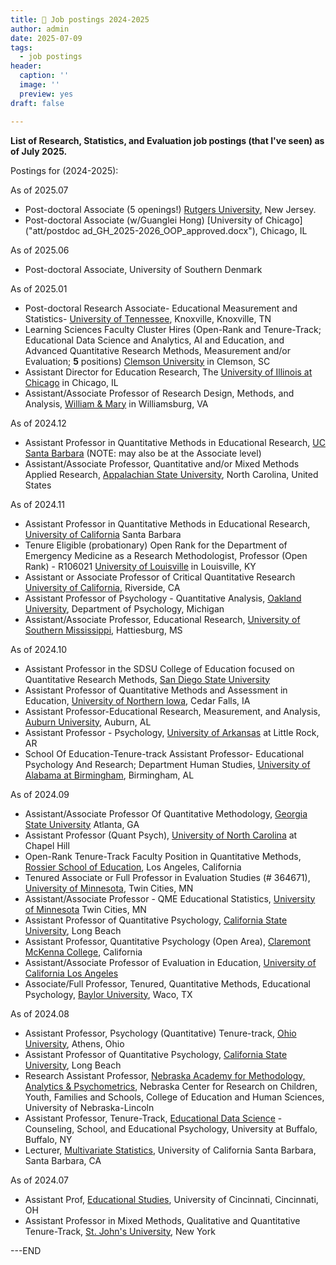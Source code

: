 ```yaml
---
title: 🎉 Job postings 2024-2025
author: admin
date: 2025-07-09
tags: 
  - job postings
header:
  caption: ''
  image: ''
  preview: yes
draft: false

---
```

  
**List of Research, Statistics, and Evaluation job postings (that I've seen) as of July 2025.**

Postings for (2024-2025):     

As of 2025.07
- Post-doctoral Associate (5 openings!) [Rutgers University](https://www.higheredjobs.com/details.cfm?JobCode=179180338), New Jersey.
- Post-doctoral Associate (w/Guanglei Hong) [University of Chicago]("att/postdoc ad_GH_2025-2026_OOP_approved.docx"), Chicago, IL

As of 2025.06
- Post-doctoral Associate, University of Southern Denmark

As of 2025.01

- Post-doctoral Research Associate- Educational Measurement and Statistics- [University of Tennessee](https://www.higheredjobs.com/details.cfm?JobCode=179041668), Knoxville, Knoxville, TN
- Learning Sciences Faculty Cluster Hires (Open-Rank and Tenure-Track; Educational Data Science and Analytics, AI and Education, and Advanced Quantitative Research Methods, Measurement and/or Evaluation; **5** positions) [Clemson University](https://apply.interfolio.com/162168) in Clemson, SC
- Assistant Director for Education Research, The [University of Illinois at Chicago](https://uic.csod.com/ux/ats/careersite/1/home/requisition/13915?c=uic) in Chicago, IL
- Assistant/Associate Professor of Research Design, Methods, and Analysis, [William & Mary](https://jobs.wm.edu/postings/63482) in Williamsburg, VA

As of 2024.12

- Assistant Professor in Quantitative Methods in Educational Research, [UC Santa Barbara](https://recruit.ap.ucsb.edu/JPF02883) (NOTE: may also be at the Associate level)
- Assistant/Associate Professor, Quantitative and/or Mixed Methods Applied Research, [Appalachian State University](https://appstate.peopleadmin.com/postings/48926), North Carolina, United States 

As of 2024.11

- Assistant Professor in Quantitative Methods in Educational Research, [University of California](https://recruit.ap.ucsb.edu/JPF02883) Santa Barbara
- Tenure Eligible (probationary) Open Rank for the Department of Emergency Medicine as a Research Methodologist, Professor (Open Rank) - R106021
[University of Louisville](https://uofl.wd1.myworkdayjobs.com/en-US/UofLCareerSite/job/Health-Sciences-Center/Professor--Open-Rank-_R106021?jobFamilyGroup=122eabeb58371000c79b8793f92f0000?source=francish) in Louisville, KY
- Assistant or Associate Professor of Critical Quantitative Research [University of California](https://aprecruit.ucr.edu/JPF02027), Riverside, CA
- Assistant Professor of Psychology - Quantitative Analysis, [Oakland University](https://jobs.oakland.edu/postings/32847), Department of Psychology, Michigan
- Assistant/Associate Professor, Educational Research, [University of Southern Mississippi](https://usm.csod.com/ats/careersite/JobDetails.aspx?id=4410&site=1), Hattiesburg, MS

As of 2024.10 

- Assistant Professor in the SDSU College of Education focused on Quantitative Research Methods, [San Diego State University](https://apply.interfolio.com/156881)
- Assistant Professor of Quantitative Methods and Assessment in Education, [University of Northern Iowa](https://uni.wd5.myworkdayjobs.com/en-US/UNI/job/Main-Campus/Assistant-Professor-of-Quantitative-Methods-and-Assessment-in-Education_JR283), Cedar Falls, IA
- Assistant Professor-Educational Research, Measurement, and Analysis, [Auburn University](https://www.auemployment.com/postings/49210), Auburn, AL
- Assistant Professor - Psychology, [University of Arkansas](https://www.higheredjobs.com/details.cfm?JobCode=178937871) at Little Rock, AR
- School Of Education-Tenure-track Assistant Professor- Educational Psychology And Research; Department Human Studies, [University of Alabama at Birmingham](https://uab.peopleadmin.com/postings/23082), Birmingham, AL

As of 2024.09

- Assistant/Associate Professor Of Quantitative Methodology, [Georgia State University](https://facultycareers.gsu.edu/postings/4858) Atlanta, GA
- Assistant Professor (Quant Psych), [University of North Carolina](https://unc.peopleadmin.com/postings/288570) at Chapel Hill
- Open-Rank Tenure-Track Faculty Position in Quantitative Methods, [Rossier School of Education](https://usccareers.usc.edu/job/los-angeles/open-rank-tenure-track-faculty-position-in-quantitative-methods-rossier-school-of-education/1209/70221450528), Los Angeles, California
- Tenured Associate or Full Professor in Evaluation Studies (# 364671), [University of Minnesota](https://hr.myu.umn.edu/psc/hrprd/EMPLOYEE/HRMS/c/HRS_HRAM_FL.HRS_CG_SEARCH_FL.GBL?Page=HRS_APP_JBPST_FL&Action=U&SiteId=1&FOCUS=Applicant&JobOpeningId=364671&PostingSeq=1), Twin Cities, MN
- Assistant/Associate Professor - QME Educational Statistics, [University of Minnesota](https://hr.myu.umn.edu/psc/hrprd/EMPLOYEE/HRMS/c/HRS_HRAM_FL.HRS_CG_SEARCH_FL.GBL?Page=HRS_APP_JBPST_FL&Action=U&SiteId=1&FOCUS=Applicant&JobOpeningId=364621&PostingSeq=1&) Twin Cities, MN
- Assistant Professor of Quantitative Psychology, [California State University](https://careers.pageuppeople.com/873/lb/en-us/job/541543/assistant-professor-of-quantitative-psychology), Long Beach
- Assistant Professor, Quantitative Psychology (Open Area), [Claremont McKenna College](https://webapps.cmc.edu/jobs/faculty/faculty_opening_detail.php?PostingID=17040), California
- Assistant/Associate Professor of Evaluation in Education, [University of California Los Angeles](https://recruit.apo.ucla.edu/JPF09709)
- Associate/Full Professor, Tenured, Quantitative Methods, Educational Psychology, [Baylor University](https://apply.interfolio.com/153027), Waco, TX

As of 2024.08 

- Assistant Professor, Psychology (Quantitative) Tenure-track, [Ohio University](https://jobs.chronicle.com/job/37701200/assistant-professor-psychology-quantitative-tenure-track/), Athens, Ohio
- Assistant Professor of Quantitative Psychology, [California State University](https://jobs.chronicle.com/job/37695060/assistant-professor-of-quantitative-psychology/), Long Beach
- Research Assistant Professor, [Nebraska Academy for Methodology, Analytics & Psychometrics](https://employment.unl.edu/postings/92950), Nebraska Center for Research on Children, Youth, Families and Schools, College of Education and Human Sciences, University of Nebraska-Lincoln
- Assistant Professor, Tenure-Track, [Educational Data Science](https://www.higheredjobs.com/details.cfm?JobCode=178892364) - Counseling, School, and Educational Psychology, University at Buffalo, Buffalo, NY
- Lecturer, [Multivariate Statistics](https://www.higheredjobs.com/details.cfm?JobCode=178889719), University of California Santa Barbara, Santa Barbara, CA

As of 2024.07

- Assistant Prof, [Educational Studies](https://www.higheredjobs.com/details.cfm?JobCode=178848717), University of Cincinnati, Cincinnati, OH
- Assistant Professor in Mixed Methods, Qualitative and Quantitative Tenure-Track, [St. John's University](https://jobs.chronicle.com/job/37678495/), New York


---END
